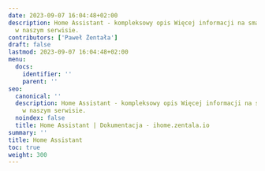 ```yaml
---
date: 2023-09-07 16:04:48+02:00
description: Home Assistant - kompleksowy opis Więcej informacji na smart home znajdziesz
  w naszym serwisie.
contributors: ['Paweł Żentała']
draft: false
lastmod: 2023-09-07 16:04:48+02:00
menu:
  docs:
    identifier: ''
    parent: ''
seo:
  canonical: ''
  description: Home Assistant - kompleksowy opis Więcej informacji na smart home znajdziesz
    w naszym serwisie.
  noindex: false
  title: Home Assistant | Dokumentacja - ihome.zentala.io
summary: ''
title: Home Assistant
toc: true
weight: 300
---
```



